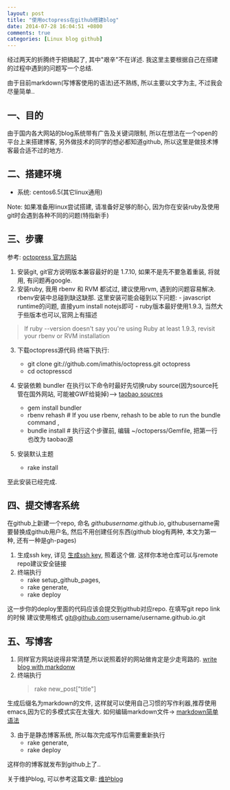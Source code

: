 ```yaml
---
layout: post
title: "使用octopress在github搭建blog"
date: 2014-07-28 16:04:51 +0800
comments: true
categories: [Linux blog github]
---
```


   经过两天的折腾终于把搞起了, 其中"艰辛"不在详述. 我这里主要根据自己在搭建的过程中遇到的问题写一个总结.

由于目前markdown(写博客使用的语法)还不熟练, 所以主要以文字为主, 不过我会尽量简单..

## 一、目的

   由于国内各大网站的blog系统带有广告及关键词限制, 所以在想法在一个open的平台上来搭建博客, 另外做技术的同学的想必都知道github, 所以这里是做技术博客最合适不过的地方.

## 二、搭建环境
   - 系统: centos6.5(其它linux通用)

Note: 如果准备用linux尝试搭建, 请准备好足够的耐心, 因为你在安装ruby及使用git时会遇到各种不同的问题(特指新手)

## 三、步骤
   参考: [octopress 官方网站](http://octopress.org/docs/)

   1. 安装git, git官方说明版本兼容最好的是 1.7.10, 如果不是先不要急着重装, 将就用, 有问题再google.
   2. 安装ruby, 我用 rbenv 和 RVM 都试过, 建议使用rvm, 遇到的问题容易解决. rbenv安装中总碰到缺这缺那.
   这里安装可能会碰到以下问题:
    - javascript runtime的问题, 直接yum install notejs即可
    - ruby版本最好使用1.9.3, 当然大于些版本也可以,官网上有描述

> If ruby --version doesn't say you're using Ruby at least 1.9.3, revisit your rbenv or RVM installation

   3. 下载octopress源代码
      终端下执行:
      * git clone git://github.com/imathis/octopress.git octopress
      * cd octopresscd
   4. 安装依赖 bundler
      在执行以下命令时最好先切换ruby source(因为source托管在国外网站, 可能被GWF给毙掉)--> [taobao soucres](https://ruby.taobao.org)
      * gem install bundler
      * rbenv rehash    # If you use rbenv, rehash to be able to run the bundle command ,
      * bundle install  # 执行这个步骤前, 编辑 ~/octoperss/Gemfile, 把第一行也改为 taobao源

   5. 安装默认主题
      * rake install

至此安装已经完成.

## 四、提交博客系统

在github上新建一个repo, 命名 *githubusername*.github.io, githubusername需要替换成github用户名, 然后不用创建任何东西(github blog有两种, 本文为第一种, 还有一种是gh-pages)

  1. 生成ssh key, 详见 [生成ssh key](https://help.github.com/articles/generating-ssh-keys), 照着这个做. 这样你本地仓库可以与remote repo建议安全链接
  2. 终端执行
     * rake setup_github_pages,
     * rake generate,
     * rake deploy

这一步你的deploy里面的代码应该会提交到github对应repo. 在填写git repo link的时候 建议使用格式 git@github.com:username/username.github.io.git

## 五、写博客
  1. 同样官方网站说得非常清楚,所以说照着好的网站做肯定是少走弯路的. [write blog with markdonw](http://octopress.org/docs/blogging/)
  2. 终端执行
     > rake new_post["title"]

生成后缀名为markdown的文件, 这样就可以使用自己习惯的写作利器,推荐使用emacs,因为它的多模式实在太强大.
如何编辑markdown文件-> [markdown简单语法](http://jianshu.io/p/q81RER)

  3. 由于是静态博客系统, 所以每次完成写作后需要重新执行
     * rake generate,
     * rake deploy

这样你的博客就发布到github上了..

关于维护blog, 可以参考这篇文章: [维护blog](http://shanewfx.github.io/blog/2012/02/16/clone-blog-from-github/)
